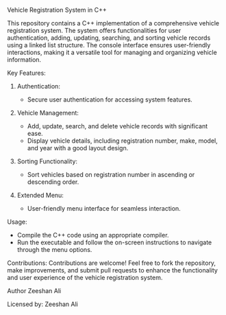 Vehicle Registration System in C++

This repository contains a C++ implementation of a comprehensive vehicle registration system. The system offers functionalities for user authentication, adding, updating, searching, and sorting vehicle records using a linked list structure. The console interface ensures user-friendly interactions, making it a versatile tool for managing and organizing vehicle information.

Key Features:
1. Authentication:
   - Secure user authentication for accessing system features.

2. Vehicle Management:
   - Add, update, search, and delete vehicle records with significant ease.
   - Display vehicle details, including registration number, make, model, and year with a good layout design.

3. Sorting Functionality:
   - Sort vehicles based on registration number in ascending or descending order.

4. Extended Menu:
   - User-friendly menu interface for seamless interaction.

Usage:
- Compile the C++ code using an appropriate compiler.
- Run the executable and follow the on-screen instructions to navigate through the menu options.

Contributions:
Contributions are welcome! Feel free to fork the repository, make improvements, and submit pull requests to enhance the functionality and user experience of the vehicle registration system.

Author
 Zeeshan Ali 

Licensed by:
Zeeshan Ali
